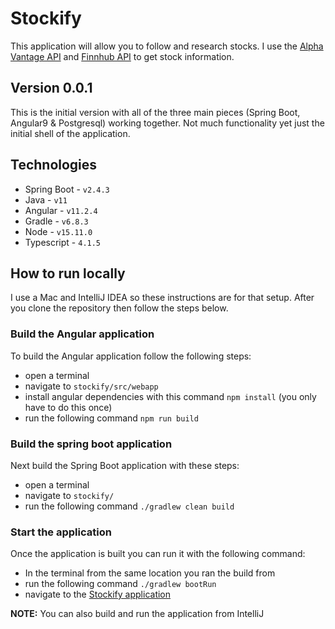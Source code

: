 # Stockify

This application will allow you to follow and research stocks.  I use the
[Alpha Vantage API](https://www.alphavantage.co/documentation/#) and 
[Finnhub API](https://finnhub.io/docs/api/#) to get stock information.

## Version 0.0.1
This is the initial version with all of the three main pieces (Spring Boot, Angular9 & Postgresql) working together.
Not much functionality yet just the initial shell of the application.

## Technologies
- Spring Boot - `v2.4.3`
- Java - `v11`
- Angular - `v11.2.4`
- Gradle - `v6.8.3`
- Node - `v15.11.0`
- Typescript - `4.1.5`

## How to run locally
I use a Mac and IntelliJ IDEA so these instructions are for that setup.
After you clone the repository then follow the steps below.

### Build the Angular application
To build the Angular application follow the following steps:
- open a terminal
- navigate to `stockify/src/webapp`
- install angular dependencies with this command `npm install` (you only have to do this once)
- run the following command `npm run build`

### Build the spring boot application
Next build the Spring Boot application with these steps:
- open a terminal
- navigate to `stockify/`
- run the following command `./gradlew clean build`

### Start the application
Once the application is built you can run it with the following command:
- In the terminal from the same location you ran the build from
- run the following command `./gradlew bootRun`
- navigate to the [Stockify application](http://localhost:8080)

**NOTE:** You can also build and run the application from IntelliJ
